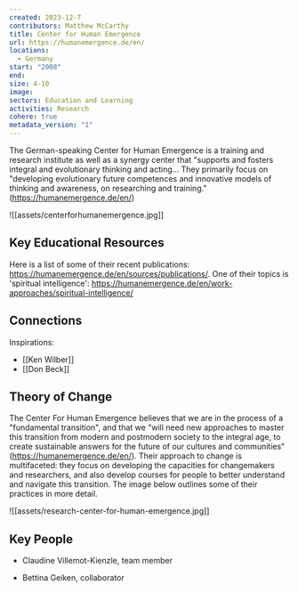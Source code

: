 ```yaml
---
created: 2023-12-7
contributors: Matthew McCarthy
title: Center for Human Emergence
url: https://humanemergence.de/en/
locations:
  - Germany
start: "2008"
end: 
size: 4-10
image: 
sectors: Education and Learning
activities: Research
cohere: true
metadata_version: "1"
---
```



The German-speaking Center for Human Emergence is a training and research institute as well as a synergy center that "supports and fosters integral and evolutionary thinking and acting... They primarily focus on "developing evolutionary future competences and innovative models of thinking and awareness, on researching and training."  (https://humanemergence.de/en/)

![[assets/centerforhumanemergence.jpg]]

## Key Educational Resources

Here is a list of some of their recent publications: https://humanemergence.de/en/sources/publications/. One of their topics is 'spiritual intelligence': https://humanemergence.de/en/work-approaches/spiritual-intelligence/

## Connections

Inspirations: 

- [[Ken Wilber]]
- [[Don Beck]]

## Theory of Change

The Center For Human Emergence believes that we are in the process of a "fundamental transition", and that we "will need new approaches to master this transition from modern and postmodern society to the integral age, to create sustainable answers for the future of our cultures and communities" (https://humanemergence.de/en/). Their approach to change is multifaceted: they focus on developing the capacities for changemakers and researchers, and also develop courses for people to better understand and navigate this transition. The image below outlines some of their practices in more detail. 

![[assets/research-center-for-human-emergence.jpg]]

## Key People

- Claudine Villemot-Kienzle, team member

- Bettina Geiken, collaborator 
